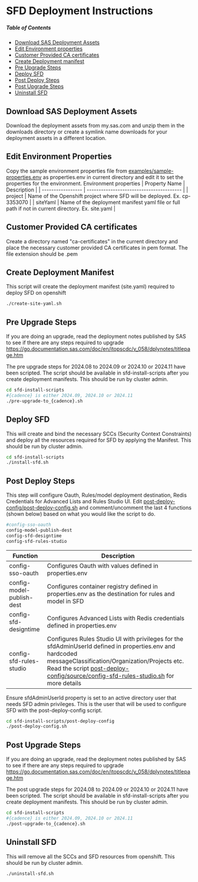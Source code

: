 # SFD Deployment Instructions

##### Table of Contents
- [Download SAS Deployment Assets](#Download-SAS-Deployment-Assets)
- [Edit Environment properties](#Edit-Environment-Properties)
- [Customer Provided CA certificates](#Customer-Provided-CA-certificates)
- [Create Deployment manifest](#Create-Deployment-manifest)
- [Pre Upgrade Steps](#Pre-Upgrade-Steps)
- [Deploy SFD](#Deploy-SFD)
- [Post Deploy Steps](#Post-Deploy-Steps)
- [Post Upgrade Steps](#Post-Upgrade-Steps)
- [Uninstall SFD](#Uninstall-SFD)

## Download SAS Deployment Assets
Download the deployment assets from my.sas.com and unzip them in the downloads directory or create a symlink name downloads for your deployment assets in a different location.

## Edit Environment Properties
Copy the sample environment properties file from [examples/sample-properties.env](examples/sample-properties.env) as properties.env in current directory and edit it to set the properties for the environment.
Environment properties 
|  Property Name               |    Description                            |
| -----------------            |  ---------------------------------------- |
| project                      | Name of the Openshift project where SFD will be deployed. Ex. cp-3353070    |
| siteYaml                     | Name of the deployment manifest yaml file or full path if not in current directory. Ex. site.yaml |

## Customer Provided CA certificates
Create a directory named "ca-certificates" in the current directory and place the necessary customer provided CA certificates in pem format. The file extension should be .pem

## Create Deployment Manifest
This script will create the deployment manifest (site.yaml) required to deploy SFD on openshift
```bash
./create-site-yaml.sh
```

## Pre Upgrade Steps
If you are doing an upgrade, read the deployment notes published by SAS to see if there are any steps required to upgrade https://go.documentation.sas.com/doc/en/itopscdc/v_058/dplynotes/titlepage.htm

The pre upgrade steps for 2024.08 to 2024.09 or 2024.10 or 2024.11 have been scripted. The script should be available in sfd-install-scripts after you create deployment manifests. This should be run by cluster admin.
```bash
cd sfd-install-scripts
#{cadence} is either 2024.09, 2024.10 or 2024.11
./pre-upgrade-to_{cadence}.sh
```

## Deploy SFD
This will create and bind the necessary SCCs (Security Context Constraints) and deploy all the resources required for SFD by applying the Manifest. This should be run by cluster admin.
```bash
cd sfd-install-scripts
./install-sfd.sh
```

## Post Deploy Steps
This step will configure Oauth, Rules/model deployment destination, Redis Credentials for Advanced Lists and Rules Studio UI.
Edit [post-deploy-config/post-deploy-config.sh](post-deploy-config/post-deploy-config.sh) and comment/uncomment the last 4 functions (shown below) based on what you would like the script to do.
```bash
#config-sso-oauth
config-model-publish-dest
config-sfd-designtime
config-sfd-rules-studio
```
| Function            |   Description    |
| --------------------- | ------------------------- |
| config-sso-oauth    | Configures Oauth with values defined in properties.env |
| config-model-publish-dest  | Configures container registry defined in properties.env as the destination for rules and model in SFD  |
| config-sfd-designtime    | Configures Advanced Lists with Redis credentials defined in properties.env   |
| config-sfd-rules-studio  | Configures Rules Studio UI with privileges for the sfdAdminUserId defined in properties.env and hardcoded messageClassification/Organization/Projects etc. Read the script [post-deploy-config/source/config-sfd-rules-studio.sh](post-deploy-config/source/config-sfd-rules-studio.sh) for more details |

Ensure sfdAdminUserId property is set to an active directory user that needs SFD admin privileges. This is the user that will be used to configure SFD with the post-deploy-config script.

```bash
cd sfd-install-scripts/post-deploy-config
./post-deploy-config.sh
```

## Post Upgrade Steps
If you are doing an upgrade, read the deployment notes published by SAS to see if there are any steps required to upgrade https://go.documentation.sas.com/doc/en/itopscdc/v_058/dplynotes/titlepage.htm

The post upgrade steps for 2024.08 to 2024.09 or 2024.10 or 2024.11 have been scripted. The script should be available in sfd-install-scripts after you create deployment manifests. This should be run by cluster admin.
```bash
cd sfd-install-scripts
#{cadence} is either 2024.09, 2024.10 or 2024.11
./post-upgrade-to_{cadence}.sh
```

## Uninstall SFD
This will remove all the SCCs and SFD resources from openshift. This should be run by cluster admin.
```bash
./uninstall-sfd.sh
```
